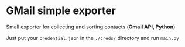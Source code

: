 # GMail simple exporter
Small exporter for collecting and sorting contacts (**Gmail API, Python**)

Just put your `credential.json` in the `./creds/` directory and run `main.py`
